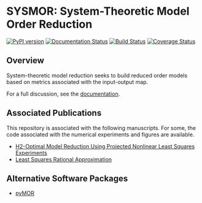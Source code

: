 SYSMOR: System-Theoretic Model Order Reduction
==============================================
[![PyPI version](https://badge.fury.io/py/psdr.svg)](https://badge.fury.io/py/psdr)
[![Documentation Status](https://readthedocs.org/projects/mor/badge/?version=latest)](https://mor.readthedocs.io/en/latest/?badge=latest)
[![Build Status](https://travis-ci.org/jeffrey-hokanson/sysmor.svg?branch=master)](https://travis-ci.org/jeffrey-hokanson/SYSMOR)
[![Coverage Status](https://coveralls.io/repos/github/jeffrey-hokanson/sysmor/badge.svg?branch=master)](https://coveralls.io/github/jeffrey-hokanson/sysmor?branch=master)

Overview
--------

System-theoretic model reduction seeks to build reduced order models based on metrics associated with the input-output map. 

For a full discussion, see the [documentation](https://mor.readthedocs.io).


Associated Publications
-----------------------

This repository is associated with the following manuscripts.
For some, the code associated with the numerical experiments and figures
are available.

* [H2-Optimal Model Reduction Using Projected Nonlinear Least Squares](https://arxiv.org/abs/1811.11962) [Experiments](Reproducibility/PH2)
* [Least Squares Rational Approximation](https://arxiv.org/abs/1811.12590)




Alternative Software Packages
-----------------------------

* [pyMOR](https://pymor.org)

